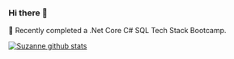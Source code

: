 ### Hi there 👋
🌱 Recently completed a  .Net Core C# SQL Tech Stack Bootcamp.

[![Suzanne github stats](https://github-readme-stats.vercel.app/api?username=suziGeek)](https://github.com/suziGeek/github-readme-stats)

<!--
**suziGeek/suziGeek** is a ✨ _special_ ✨ repository because its `README.md` (this file) appears on your GitHub profile.

Here are some ideas to get you started:

- 🔭 I’m currently working on ...
- 🌱 I’m currently learning ...
- 👯 I’m looking to collaborate on ...
- 🤔 I’m looking for help with ...
- 💬 Ask me about ...
- 📫 How to reach me: ...
- 😄 Pronouns: ...
- ⚡ Fun fact: ...
-->
